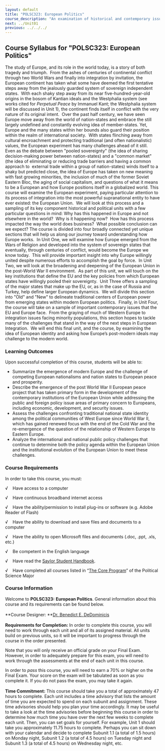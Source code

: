 ```yaml
---
layout: default
title: "POLSC323: European Politics"
course_description: "An examination of historical and contemporary issues in European politics. Topics include the wars of religion, the pre-colonial era, the First and Second World Wars, and the formation of the European Union (EU)."
next: ../Unit01
previous: ../../../
---
```

Course Syllabus for "POLSC323: European Politics"
-------------------------------------------------

The study of Europe, and its role in the world today, is a story of both
tragedy and triumph.  From the ashes of centuries of continental
conflict through two World Wars and finally into integration by
invitation, the European continent has taken what some have deemed the
first tentative steps away from the jealously guarded system of
sovereign independent states.  With each shaky step away from its near
five-hundred-year-old origins in the bosom of Kantian ideals and the
Westphalia system (see works cited for *Perpetual Peace* by Immanuel
Kant; the Westphalia system will be discussed in Unit 1), the continent
finds itself in conflict with the very nature of its original intent. 
Over the past half century, we have seen Europe move away from the world
of nation-states and embrace the still largely undefined and constantly
evolving idea of member-states. Yet, Europe and the many states within
her bounds also guard their position within the realm of international
society.  With states flinching away from cultural encroachment and
protecting traditional (and often nationalistic) values, the European
experiment has many challenges ahead of it still.  Even as the debate
between "pooled sovereignty" (the idea of sharing decision-making power
between nation-states) and a "common market" (the idea of eliminating or
reducing trade barriers and having a common approach to  external trade
within a group of nation-states) winds itself to a shaky but predicted
close, the idea of Europe has taken on new meaning with fast growing
minorities, the inclusion of much of the former Soviet Eastern Bloc, the
aging of social capitalism, and questions of what it means to be a
European and how Europe positions itself in a globalized world. This
course will examine the European experiment, paying particular attention
to its process of integration into the most powerful supranational
entity to have ever existed: the European Union.  We will look at this
process and a sampling of its key component historical and political
units with a few particular questions in mind: Why has this happened in
Europe and not elsewhere in the world?  Why is it happening now?  How
has this process impacted the way the world does business?  What
possible conclusion can we expect? The course is divided into four
broadly connected yet unique sections that will help us along our
journey toward understanding how Europe works.  In Unit One, we will
examine how Europe emerged from the Wars of Religion and developed into
the system of sovereign states that eventually, through centuries of
conflict, would become the Europe we know today.  This will provide
important insight into why Europe willingly united despite numerous
efforts to accomplish the goal by force.  In Unit Two, we will look at
the broadening and deepening of the European Union in the post-World War
II environment.  As part of this unit, we will touch on the key
institutions that define the EU and the key policies from which European
states have willingly pooled their sovereignty.  Unit Three offers a
sampling of the major states that make up the EU, or, as in the case of
Russia and Turkey, help define larger European dynamics.  We will divide
this section into "Old" and "New" to delineate traditional centers of
European power from emerging states within modern European politics. 
Finally, in Unit Four, the course will take on a sample of important
contemporary issues that the EU and Europe face.  From the graying of
much of Western Europe to integration issues facing minority
populations, this section hopes to tackle many of the challenges that
stand in the way of the next steps in European Integration.  We will end
this final unit, and the course, by examining the idea of European
identity and asking how Europe’s post-modern ideals may challenge to the
modern world.

### Learning Outcomes

Upon successful completion of this course, students will be able to:  

-   Summarize the emergence of modern Europe and the challenge of
    competing European nationalisms and nation states to European peace
    and prosperity.
-   Describe the emergence of the post World War II European peace
    project that has taken primary form in the development of the
    contemporary institutions of the European Union while addressing the
    public and foreign policy issue areas of primary concern to
    Europeans, including economic, development, and security issues.
-   Assess the challenges confronting traditional national state
    identity among the political communities of West Europe since World
    War II, which has gained renewed focus with the end of the Cold War
    and the re-emergence of the question of the relationship of Western
    Europe to Eastern Europe.
-   Analyze the international and national public policy challenges that
    continue to determine both the policy agenda within the European
    Union and the institutional evolution of the European Union to meet
    these challenges. 

### Course Requirements

In order to take this course, you must:  
  
 √    Have access to a computer  
  
 √    Have continuous broadband internet access  
  
 √    Have the ability/permission to install plug-ins or software (e.g.
Adobe Reader of Flash)  
  
 √    Have the ability to download and save files and documents to a
computer  
  
 √    Have the ability to open Microsoft files and documents (.doc,
.ppt, .xls, etc.)  
  
 √    Be competent in the English language  
  
 √    Have read the [Saylor Student
Handbook](http://www.saylor.org/site/wp-content/uploads/2012/05/Saylor-StudentHandbook.pdf).  
  
 √    Have completed all courses listed in “[The Core
Program](http://www.saylor.org/majors/political-science/)” of the
Political Science Major 

### Course Information

Welcome to **POLSC323:** **European Politics**. General information
about this course and its requirements can be found below.  
    
 **Course Designer: **[Dr. Benedict E.
DeDominicis](http://www.saylor.org/faculty-a-g/#DrBenedictEDeDominicis)  
    
 **Requirements for Completion:** In order to complete this course, you
will need to work through each unit and all of its assigned material.
All units build on previous units, so it will be important to progress
through the course in the order presented.  
  
 Note that you will only receive an official grade on your Final Exam.
However, in order to adequately prepare for this exam, you will need to
work through the assessments at the end of each unit in this course.   
  
 In order to *pass* this course, you will need to earn a 70% or higher
on the Final Exam. Your score on the exam will be tabulated as soon as
you complete it. If you do not pass the exam, you may take it again.   
    
 **Time Commitment:** This course should take you a total of
approximately 47 hours to complete. Each unit includes a time advisory
that lists the amount of time you are expected to spend on each subunit
and assignment. These time advisories should help you plan your time
accordingly. It may be useful to take a look at the time advisories
before beginning this course in order to determine how much time you
have over the next few weeks to complete each unit. Then, you can set
goals for yourself. For example, Unit 1 should take you approximately
11.75 hours to complete. Perhaps you can sit down with your calendar and
decide to complete Subunit 1.1 (a total of 1.5 hours) on Monday night,
Subunit 1.2 (a total of 4.5 hours) on Tuesday night and Subunit 1.3 (a
total of 4.5 hours) on Wednesday night, etc.  
    

